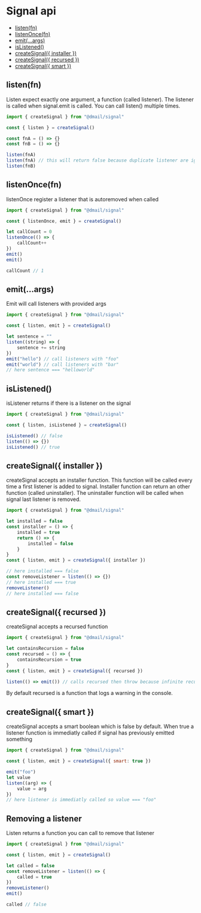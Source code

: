 # Signal api

* [listen(fn)](#listenfn)
* [listenOnce(fn)](#listenoncefn)
* [emit(...args)](#emitargs)
* [isListened()](#islistened)
* [createSignal({ installer })](#createsignal-installer-)
* [createSignal({ recursed })](#createsignal-recursed-)
* [createSignal({ smart })](#createsignal-smart-)

## listen(fn)

Listen expect exactly one argument, a function (called listener). The listener is called when
signal.emit is called. You can call listen() multiple times.

```javascript
import { createSignal } from "@dmail/signal"

const { listen } = createSignal()

const fnA = () => {}
const fnB = () => {}

listen(fnA)
listen(fnA) // this will return false because duplicate listener are ignored
listen(fnB)
```

## listenOnce(fn)

listenOnce register a listener that is autoremoved when called

```javascript
import { createSignal } from "@dmail/signal"

const { listenOnce, emit } = createSignal()

let callCount = 0
listenOnce(() => {
	callCount++
})
emit()
emit()

callCount // 1
```

## emit(...args)

Emit will call listeners with provided args

```javascript
import { createSignal } from "@dmail/signal"

const { listen, emit } = createSignal()

let sentence = ""
listen((string) => {
	sentence += string
})
emit("hello") // call listeners with "foo"
emit("world") // call listeners with "bar"
// here sentence === "helloworld"
```

## isListened()

isListener returns if there is a listener on the signal

```javascript
import { createSignal } from "@dmail/signal"

const { listen, isListened } = createSignal()

isListened() // false
listen(() => {})
isListened() // true
```

## createSignal({ installer })

createSignal accepts an installer function.
This function will be called every time a first listener is added to signal.
Installer function can return an other function (called uninstaller). The
uninstaller function will be called when signal last listener is removed.

```javascript
import { createSignal } from "@dmail/signal"

let installed = false
const installer = () => {
	installed = true
	return () => {
		installed = false
	}
}
const { listen, emit } = createSignal({ installer })

// here installed === false
const removeListener = listen(() => {})
// here installed === true
removeListener()
// here installed === false
```

## createSignal({ recursed })

createSignal accepts a recursed function

```javascript
import { createSignal } from "@dmail/signal"

let containsRecursion = false
const recursed = () => {
	containsRecursion = true
}
const { listen, emit } = createSignal({ recursed })

listen(() => emit()) // calls recursed then throw because infinite recursion
```

By default recursed is a function that logs a warning in the console.

## createSignal({ smart })

createSignal accepts a smart boolean which is false by default. When true a listener function is
immediatly called if signal has previously emitted something

```javascript
import { createSignal } from "@dmail/signal"

const { listen, emit } = createSignal({ smart: true })

emit("foo")
let value
listen((arg) => {
	value = arg
})
// here listener is immediatly called so value === "foo"
```

## Removing a listener

Listen returns a function you can call to remove that listener

```javascript
import { createSignal } from "@dmail/signal"

const { listen, emit } = createSignal()

let called = false
const removeListener = listen(() => {
	called = true
})
removeListener()
emit()

called // false
```
